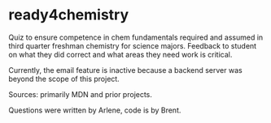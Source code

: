 # ready4chemistry
Quiz to ensure competence in chem fundamentals required and assumed in third quarter freshman chemistry for science majors.
Feedback to student on what they did correct and what areas they need work is critical.

Currently, the email feature is inactive because a backend server was beyond the scope of this project.

Sources: primarily MDN and prior projects.

Questions were written by Arlene, code is by Brent.
